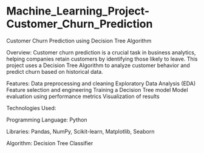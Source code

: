 # Machine_Learning_Project-Customer_Churn_Prediction
Customer Churn Prediction using Decision Tree Algorithm

Overview: 
Customer churn prediction is a crucial task in business analytics, helping companies retain customers by identifying those likely to leave. This project uses a Decision Tree Algorithm to analyze customer behavior and predict churn based on historical data.

Features: 
Data preprocessing and cleaning
Exploratory Data Analysis (EDA)
Feature selection and engineering
Training a Decision Tree model
Model evaluation using performance metrics
Visualization of results


Technologies Used:

Programming Language: Python

Libraries: Pandas, NumPy, Scikit-learn, Matplotlib, Seaborn

Algorithm: Decision Tree Classifier
